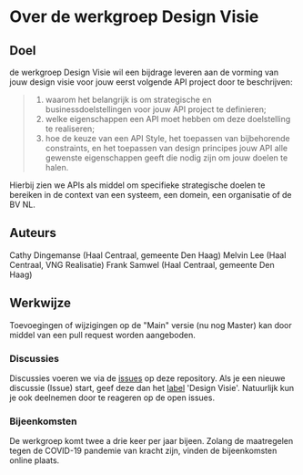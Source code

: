 # Over de werkgroep Design Visie

## Doel
de werkgroep Design Visie wil een bijdrage leveren aan de vorming van jouw design visie voor jouw eerst volgende API project door te beschrijven: 

> 1. waarom het belangrijk is om strategische en businessdoelstellingen voor jouw API project te definieren;
> 2. welke eigenschappen een API moet hebben om deze doelstelling te realiseren; 
> 3. hoe de keuze van een API Style, het toepassen van bijbehorende constraints, en het toepassen van design principes jouw API alle gewenste eigenschappen geeft die nodig zijn om jouw doelen te halen.

Hierbij zien we APIs als middel om specifieke strategische doelen te bereiken in de context van een systeem, een domein, een organisatie of de BV NL.

## Auteurs
Cathy Dingemanse (Haal Centraal, gemeente Den Haag)
Melvin Lee (Haal Centraal, VNG Realisatie)
Frank Samwel (Haal Centraal, gemeente Den Haag)

## Werkwijze

Toevoegingen of wijzigingen op de "Main" versie (nu nog Master) kan door middel van een pull request worden aangeboden.   

### Discussies

Discussies voeren we via de [issues](https://github.com/Geonovum/KP-APIs/issues) op deze repository. Als je een nieuwe discussie (Issue) start, geef deze dan het [label](https://github.com/Geonovum/KP-APIs/labels) 'Design Visie'. Natuurlijk kun je ook deelnemen door te reageren op de open issues.


### Bijeenkomsten

De werkgroep komt twee a drie keer per jaar bijeen. Zolang de maatregelen tegen de COVID-19 pandemie van kracht zijn, vinden de bijeenkomsten online plaats.
